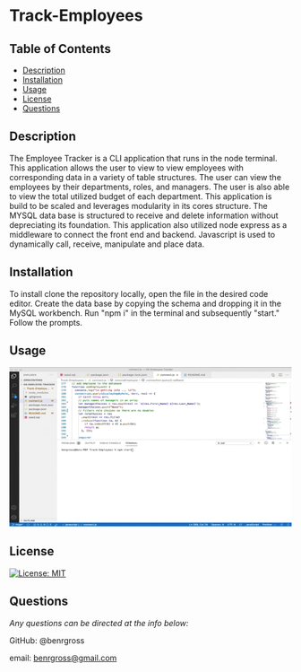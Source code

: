 # Track-Employees

## Table of Contents

- [Description](#description)
- [Installation](#installation)
- [Usage](#usage)
- [License](#license)
- [Questions](#questions)

## Description

The Employee Tracker is a CLI application that runs in the node terminal. This application allows the user to view to view employees with corresponding data in a variety of table structures. The user can view the employees by their departments, roles, and managers. The user is also able to view the total utilized budget of each department. This application is build to be scaled and leverages modularity in its cores structure. The MYSQL data base is structured to receive and delete information without depreciating its foundation. This application also utilized node express as a middleware to connect the front end and backend. Javascript is used to dynamically call, receive, manipulate and place data.

## Installation

To install clone the repository locally, open the file in the desired code editor. Create the data base by copying the schema and dropping it in the MySQL workbench. Run "npm i" in the terminal and subsequently "start." Follow the prompts.

## Usage

![alt-text](/mov/EmployeeTracker.gif)

## License

[![License: MIT](https://img.shields.io/badge/License-MIT-yellow.svg)](https://opensource.org/licenses/MIT)

## Questions

_Any questions can be directed at the info below:_

GitHub: @benrgross

email: benrgross@gmail.com
